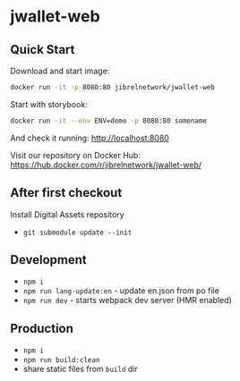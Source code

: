 # jwallet-web

## Quick Start

Download and start image:

```bash
docker run -it -p 8080:80 jibrelnetwork/jwallet-web
```

Start with storybook:

```bash
docker run -it --env ENV=demo -p 8080:80 somename
```

And check it running: [http://localhost:8080]()

Visit our repository on Docker Hub: https://hub.docker.com/r/jibrelnetwork/jwallet-web/

## After first checkout

Install Digital Assets repository
* `git submodule update --init`

## Development
* `npm i`
* `npm run lang-update:en` - update en.json from po file
* `npm run dev` - starts webpack dev server (HMR enabled)

## Production

* `npm i`
* `npm run build:clean`
* share static files from `build` dir
